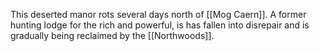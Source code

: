 This deserted manor rots several days north of [[Mog Caern]]. A former hunting lodge for the rich and powerful, is has fallen into disrepair and is gradually being reclaimed by the [[Northwoods]].